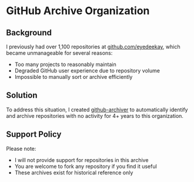# GitHub Archive Organization

## Background

I previously had over 1,100 repositories at [github.com/eyedeekay](https://github.com/eyedeekay), which became unmanageable for several reasons:

- Too many projects to reasonably maintain
- Degraded GitHub user experience due to repository volume
- Impossible to manually sort or archive efficiently

## Solution

To address this situation, I created [github-archiver](https://github.com/eyedeekay/github-archiver) to automatically identify and archive repositories with no activity for 4+ years to this organization.

## Support Policy

Please note:

- I will not provide support for repositories in this archive
- You are welcome to fork any repository if you find it useful
- These archives exist for historical reference only
